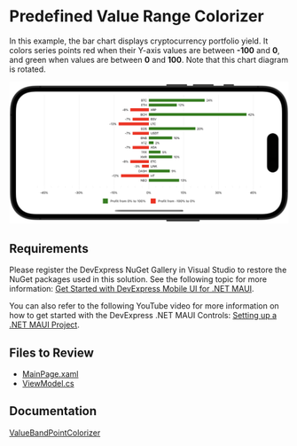 # Predefined Value Range Colorizer

In this example, the bar chart displays cryptocurrency portfolio yield. It colors series points red when their Y-axis values are between **-100** and **0**, and green when values are between **0** and **100**. Note that this chart diagram is rotated. 

![](./img/chart-predefined-value.png)

## Requirements

Please register the DevExpress NuGet Gallery in Visual Studio to restore the NuGet packages used in this solution. See the following topic for more information: [Get Started with DevExpress Mobile UI for .NET MAUI](https://docs.devexpress.com/MAUI/403249/get-started).

You can also refer to the following YouTube video for more information on how to get started with the DevExpress .NET MAUI Controls: [Setting up a .NET MAUI Project](https://www.youtube.com/watch?v=juJvl5UicIQ).

<!-- default file list -->
## Files to Review

* [MainPage.xaml](./MainPage.xaml)
* [ViewModel.cs](./ViewModel.cs)
<!-- default file list end -->

## Documentation

[ValueBandPointColorizer](https://docs.devexpress.com/MAUI/DevExpress.Maui.Charts.ValueBandPointColorizer)